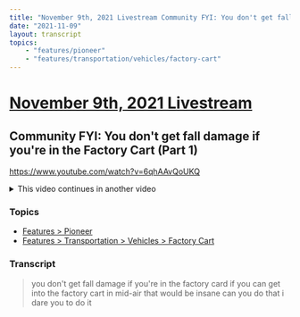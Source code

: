 ```yaml
---
title: "November 9th, 2021 Livestream Community FYI: You don't get fall damage if you're in the Factory Cart (Part 1)"
date: "2021-11-09"
layout: transcript
topics:
    - "features/pioneer"
    - "features/transportation/vehicles/factory-cart"
---
```

# [November 9th, 2021 Livestream](../2021-11-09.md)
## Community FYI: You don't get fall damage if you're in the Factory Cart (Part 1)
https://www.youtube.com/watch?v=6qhAAvQoUKQ
<details>
<summary>This video continues in another video</summary>

* [November 9th, 2021 Livestream Community FYI: You don't get fall damage if you're in the Factory Cart (Part 2)](./yt-pgEhwpjcqw8.md) [https://www.youtube.com/watch?v=pgEhwpjcqw8](https://www.youtube.com/watch?v=pgEhwpjcqw8)
</details>


### Topics
* [Features > Pioneer](../topics/features/pioneer.md)
* [Features > Transportation > Vehicles > Factory Cart](../topics/features/transportation/vehicles/factory-cart.md)

### Transcript

> you don't get fall damage if you're in the factory card if you can get into the factory cart in mid-air that would be insane can you do that i dare you to do it

